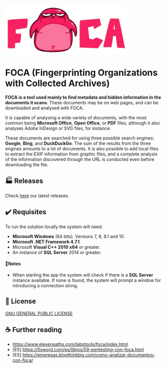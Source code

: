 
<p align="left">
<img src="./doc/FOCA_White.jpg"/>
</p>

# FOCA (Fingerprinting Organizations with Collected Archives)

**FOCA  is a tool used mainly to find metadata and hidden information in the documents it scans**. These documents may be on web pages, and can be downloaded and analysed with FOCA.

It is capable of analysing a wide variety of documents, with the most common being **Microsoft Office**, **Open Office**, or **PDF** files, although it also analyses Adobe InDesign or SVG files, for instance.

These documents are searched for using three possible search engines: **Google**, **Bing**, and **DuckDuckGo**. The sum of the results from the three engines amounts to a lot of documents. It is also possible to add local files to extract the EXIF information from graphic files, and a complete analysis of the information discovered through the URL is conducted even before downloading the file.

## 🏭 Releases 

Check [here](https://github.com/ElevenPaths/FOCA/releases) our latest releases. 

## ✔️ Requisites

To run the solution locally the system will need:

* **Microsoft Windows** (64 bits). Versions 7, 8, 8.1 and 10.
* **Microsoft .NET Framework 4.7.1**.
* Microsoft **Visual C++ 2010 x64** or greater.
* An instance of **SQL Server** 2014 or greater.

#### 📝Notes

* When starting the app the system will check if there is a **SQL Server** instance available. If none is found, the system will prompt a window for introducing a connection string.  

## 📜 License

[GNU GENERAL PUBLIC LICENSE](https://www.gnu.org/licenses/gpl-3.0.en.html)

## ☕ Further reading 

* https://www.elevenpaths.com/labstools/foca/index.html
* [ES] https://0xword.com/es/libros/59-pentesting-con-foca.html
* [ES] https://empresas.blogthinkbig.com/como-analizar-documentos-con-foca/
